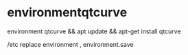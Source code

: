 # environmentqtcurve
environment qtcurve
&& apt update && apt-get install qtcurve

/etc replace environment , environment.save
